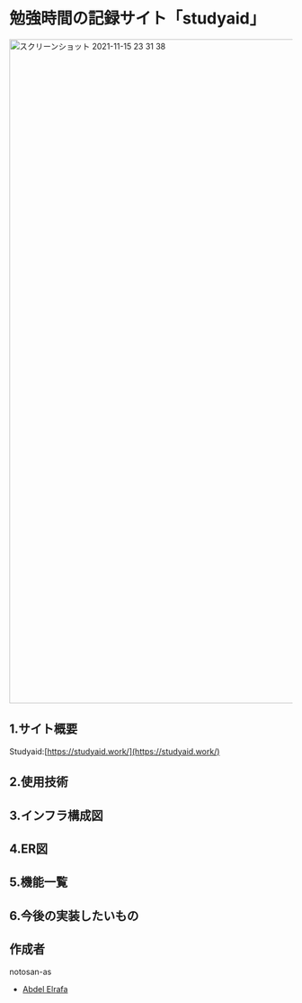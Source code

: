 # 勉強時間の記録サイト「studyaid」
<img width="1179" alt="スクリーンショット 2021-11-15 23 31 38" src="https://user-images.githubusercontent.com/81844445/141799466-d84f89a4-01ef-446a-8b8c-4b2aaf8952ef.png">

## 1.サイト概要

Studyaid:[https://studyaid.work/](https://studyaid.work/)


## 2.使用技術

## 3.インフラ構成図

## 4.ER図

## 5.機能一覧

## 6.今後の実装したいもの

## 作成者
notosan-as


- [Abdel Elrafa](https://abdelelrafa.com)
